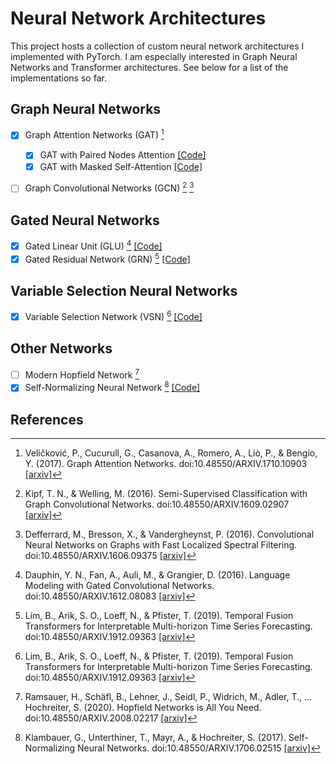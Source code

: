 # Neural Network Architectures

This project hosts a collection of custom neural network architectures I implemented with PyTorch.
I am especially interested in Graph Neural Networks and Transformer architectures.
See below for a list of the implementations so far.

## Graph Neural Networks
- [x] Graph Attention Networks (GAT) [^1]
  - [x] GAT with Paired Nodes Attention
    [[Code]](https://github.com/maik97/Neural-Network-Architectures/blob/main/gat/paired_nodes_attention.py)
  - [x] GAT with Masked Self-Attention
    [[Code]](https://github.com/maik97/Neural-Network-Architectures/blob/main/gat/transformer_nodes_attention.py)
- [ ] Graph Convolutional Networks (GCN) [^2] [^3]


## Gated Neural Networks
- [x] Gated Linear Unit (GLU) [^4]
  [[Code]](https://github.com/maik97/Neural-Network-Architectures/blob/main/gated_networks/gated_linear_unit.py)
- [x] Gated Residual Network (GRN) [^5]
  [[Code]](https://github.com/maik97/Neural-Network-Architectures/blob/main/gated_networks/gated_residual_network.py)

## Variable Selection Neural Networks
- [x] Variable Selection Network (VSN) [^5]
  [[Code]](https://github.com/maik97/Neural-Network-Architectures/blob/main/variable_selection_networks/variable_selection_network.py)

## Other Networks
- [ ] Modern Hopfield Network [^6]
- [X] Self-Normalizing Neural Network [^7]
  [[Code]](https://github.com/maik97/Neural-Network-Architectures/tree/main/self_normalizing_neural_networks)

## References

[^1]: Veličković, P., Cucurull, G., Casanova, A., Romero, A., Liò, P., & Bengio, Y. (2017). Graph Attention Networks. doi:10.48550/ARXIV.1710.10903
[[arxiv]](https://arxiv.org/abs/1710.10903)

[^2]:Kipf, T. N., & Welling, M. (2016). Semi-Supervised Classification with Graph Convolutional Networks. doi:10.48550/ARXIV.1609.02907
[[arxiv]](https://arxiv.org/abs/1609.02907)

[^3]:Defferrard, M., Bresson, X., & Vandergheynst, P. (2016). Convolutional Neural Networks on Graphs with Fast Localized Spectral Filtering. doi:10.48550/ARXIV.1606.09375
[[arxiv]](https://arxiv.org/abs/1606.09375)

[^4]: Dauphin, Y. N., Fan, A., Auli, M., & Grangier, D. (2016). Language Modeling with Gated Convolutional Networks. doi:10.48550/ARXIV.1612.08083
[[arxiv]](https://arxiv.org/abs/1612.08083)

[^5]: Lim, B., Arik, S. O., Loeff, N., & Pfister, T. (2019). Temporal Fusion Transformers for Interpretable Multi-horizon Time Series Forecasting. doi:10.48550/ARXIV.1912.09363
[[arxiv]](https://arxiv.org/abs/1912.09363)

[^6]: Ramsauer, H., Schäfl, B., Lehner, J., Seidl, P., Widrich, M., Adler, T., … Hochreiter, S. (2020). Hopfield Networks is All You Need. doi:10.48550/ARXIV.2008.02217
[[arxiv]](https://arxiv.org/abs/2008.02217)

[^7]: Klambauer, G., Unterthiner, T., Mayr, A., & Hochreiter, S. (2017). Self-Normalizing Neural Networks. doi:10.48550/ARXIV.1706.02515
[[arxiv]](https://arxiv.org/abs/1706.02515)

